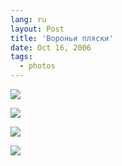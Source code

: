 ```yaml
---
lang: ru
layout: Post
title: 'Вороньи пляски'
date: Oct 16, 2006
tags:
  - photos
---
```


![](http://wow.sapegin.me/3V0p3Y0W0X0Q/Sapegin-Artem-20D-2006-10-13-252-5289-lj.jpg)

<!--more-->

![](http://wow.sapegin.me/3u3v3j2t3A0U/Sapegin-Artem-20D-2006-10-13-252-5288-lj.jpg)

![](http://wow.sapegin.me/3q003F1g0w2E/Sapegin-Artem-20D-2006-10-13-252-5287-lj.jpg)

![](http://wow.sapegin.me/122K3A1N1t1i/Sapegin-Artem-20D-2006-10-13-252-5293-lj.jpg)
